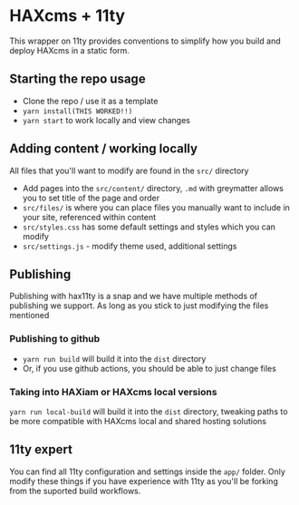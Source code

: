 # HAXcms + 11ty
This wrapper on 11ty provides conventions to simplify how you build and deploy HAXcms in a static form.

## Starting the repo usage
- Clone the repo / use it as a template
- `yarn install(THIS WORKED!!)`
- `yarn start` to work locally and view changes

## Adding content / working locally
All files that you'll want to modify are found in the `src/` directory
- Add pages into the `src/content/` directory, `.md` with greymatter allows you to set title of the page and order
- `src/files/` is where you can place files you manually want to include in your site, referenced within content
- `src/styles.css` has some default settings and styles which you can modify
- `src/settings.js` - modify theme used, additional settings

## Publishing
Publishing with hax11ty is a snap and we have multiple methods of publishing we support. As long as you stick to just modifying the files mentioned

### Publishing to github
- `yarn run build` will build it into the `dist` directory
- Or, if you use github actions, you should be able to just change files

### Taking into HAXiam or HAXcms local versions
`yarn run local-build` will build it into the `dist` directory, tweaking paths to be more compatible with HAXcms local and shared hosting solutions

## 11ty expert
You can find all 11ty configuration and settings inside the `app/` folder. Only modify these things if you have experience with 11ty as you'll be forking from the suported build workflows.
